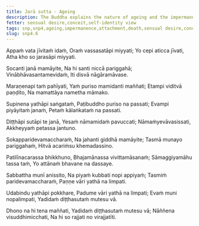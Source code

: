 ```yaml
---
title: Jarā sutta - Ageing
description: The Buddha explains the nature of ageing and the impermanence of life in these verses, as well as the state of an Arahant.
fetter: sensual desire,conceit,self-identity view
tags: snp,snp4,ageing,impermanence,attachment,death,sensual desire,conceit,self-identity view,arahant
slug: snp4.6
---
```


Appaṁ vata jīvitaṁ idaṁ,
Oraṁ vassasatāpi miyyati;
Yo cepi aticca jīvati,
Atha kho so jarasāpi miyyati.

Socanti janā mamāyite,
Na hi santi niccā pariggahā;
Vinābhāvasantamevidaṁ,
Iti disvā nāgāramāvase.

Maraṇenapi taṁ pahīyati,
Yaṁ puriso mamidanti maññati;
Etampi viditvā paṇḍito,
Na mamattāya nametha māmako.

Supinena yathāpi saṅgataṁ,
Paṭibuddho puriso na passati;
Evampi piyāyitaṁ janaṁ,
Petaṁ kālaṅkataṁ na passati.

Diṭṭhāpi sutāpi te janā,
Yesaṁ nāmamidaṁ pavuccati;
Nāmaṁyevāvasissati,
Akkheyyaṁ petassa jantuno.

Sokapparidevamaccharaṁ,
Na jahanti giddhā mamāyite;
Tasmā munayo pariggahaṁ,
Hitvā acariṁsu khemadassino.

Patilīnacarassa bhikkhuno,
Bhajamānassa vivittamāsanaṁ;
Sāmaggiyamāhu tassa taṁ,
Yo attānaṁ bhavane na dassaye.

Sabbattha munī anissito,
Na piyaṁ kubbati nopi appiyaṁ;
Tasmiṁ paridevamaccharaṁ,
Paṇṇe vāri yathā na limpati.

Udabindu yathāpi pokkhare,
Padume vāri yathā na limpati;
Evaṁ muni nopalimpati,
Yadidaṁ diṭṭhasutaṁ mutesu vā.

Dhono na hi tena maññati,
Yadidaṁ diṭṭhasutaṁ mutesu vā;
Nāññena visuddhimicchati,
Na hi so rajjati no virajjatīti.
